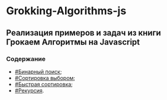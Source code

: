 # Grokking-Algorithms-js

## Реализация примеров и задач из книги Грокаем Алгоритмы на Javascript

### Содержание
+ [#Бинарный поиск](https://github.com/Oleeesya/Grokking-Algorithms-js/blob/main/binary_search.js);
+ [#Сортировка выбором]([https://github.com/Oleeesya/Grokking-Algorithms-js/blob/main/binary_search.js](https://github.com/Oleeesya/Grokking-Algorithms-js/blob/main/selection_sort.js));
+ [#Быстрая сортировка]([https://github.com/Oleeesya/Grokking-Algorithms-js/blob/main/binary_search.js](https://github.com/Oleeesya/Grokking-Algorithms-js/blob/main/quick_sort.js));
+ [#Рекурсия]([https://github.com/Oleeesya/Grokking-Algorithms-js/blob/main/binary_search.js](https://github.com/Oleeesya/Grokking-Algorithms-js/tree/main/recursion)).
